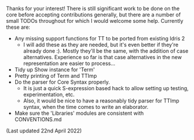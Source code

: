 Thanks for your interest! There is still significant work to be done on the
core before accepting contributions generally, but there are a number of
small TODOs throughout for which I would welcome some help. Currently
these are:

* Any missing support functions for TT to be ported from existing Idris 2
    - I will add these as they are needed, but it's even better if they're
      already done :). Mostly they'll be the same, with the addition of
      case alternatives. Experience so far is that case alternatives in the
      new representation are easier to process...
* Tidy up Show instance for 'Term'
* Pretty printing of Term and TTImp
* Do the parser for Core Syntax properly.
    - It is just a quick S-expression based hack to allow setting up testing,
      experimentation, etc.
    - Also, it would be nice to have a reasonably tidy parser for TTImp syntax,
      when the time comes to write an elaborator.
* Make sure the 'Libraries' modules are consistent with CONVENTIONS.md

(Last updated 22nd April 2022)
